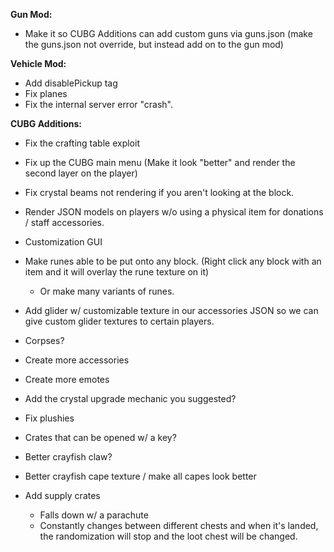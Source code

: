 **Gun Mod:**
- Make it so CUBG Additions can add custom guns via guns.json (make the guns.json not override, but instead add on to the gun mod)

**Vehicle Mod:**
- Add disablePickup tag
- Fix planes
- Fix the internal server error "crash".

**CUBG Additions:**
- Fix the crafting table exploit
- Fix up the CUBG main menu (Make it look "better" and render the second layer on the player)
- Fix crystal beams not rendering if you aren't looking at the block.

- Render JSON models on players w/o using a physical item for donations / staff accessories.

- Customization GUI

- Make runes able to be put onto any block. (Right click any block with an item and it will overlay the rune texture on it)
  * Or make many variants of runes.

- Add glider w/ customizable texture in our accessories JSON so we can give custom glider textures to certain players.

- Corpses?

- Create more accessories
- Create more emotes

- Add the crystal upgrade mechanic you suggested?

- Fix plushies

- Crates that can be opened w/ a key?

- Better crayfish claw?
- Better crayfish cape texture / make all capes look better

- Add supply crates
  + Falls down w/ a parachute
  + Constantly changes between different chests and when it's landed, the randomization will stop and the loot chest will be changed.
